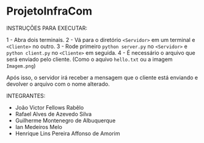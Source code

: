 # ProjetoInfraCom

INSTRUÇÕES PARA EXECUTAR:

1 - Abra dois terminais.
2 - Vá para o diretório `<Servidor>` em um terminal e `<Cliente>` no outro.
3 - Rode primeiro `python server.py` no `<Servidor>` e `python client.py` no `<Cliente>` em seguida.
4 - É necessário o arquivo que será enviado pelo cliente. (Como o aquivo `hello.txt` ou a imagem `Imagem.png`)

Após isso, o servidor irá receber a mensagem que o cliente está enviando e devolver o arquivo com o nome alterado.


INTEGRANTES:

- João Victor Fellows Rabêlo
- Rafael Alves de Azevedo Silva
- Guilherme Montenegro de Albuquerque
- Ian Medeiros Melo
- Henrique Lins Pereira Affonso de Amorim
